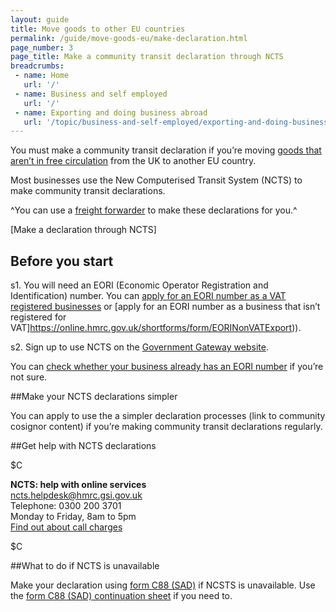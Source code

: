 ```yaml
---
layout: guide
title: Move goods to other EU countries
permalink: /guide/move-goods-eu/make-declaration.html
page_number: 3
page_title: Make a community transit declaration through NCTS
breadcrumbs:
 - name: Home
   url: '/'
 - name: Business and self employed
   url: '/'
 - name: Exporting and doing business abroad
   url: '/topic/business-and-self-employed/exporting-and-doing-business-abroad.html'   
---
```


You must make a community transit declaration if you’re moving [goods that aren’t in free circulation](/link) from the UK to another EU country.

Most businesses use the New Computerised Transit System (NCTS) to make community transit declarations.

^You can use a [freight forwarder](http://www.bifa.org/members) to make these declarations for you.^

[Make a declaration through NCTS]

## Before you start

s1. You will need an EORI (Economic Operator Registration and Identification) number. You can [apply for an EORI number as a VAT registered businesses](https://online.hmrc.gov.uk/shortforms/form/EORIVAT) or [apply for an EORI number as a business that isn’t registered for VAT]https://online.hmrc.gov.uk/shortforms/form/EORINonVATExport)).

s2. Sign up to use NCTS on the [Government Gateway website](http://www.gateway.gov.uk/).

You can [check whether your business already has an EORI number](http://ec.europa.eu/taxation_customs/dds2/eos/eori_validation.jsp?Lang=en) if you’re not sure.

##Make your NCTS declarations simpler

You can apply to use the a simpler declaration processes (link to community cosignor content) if you’re making community transit declarations regularly.

##Get help with NCTS declarations

$C 


**NCTS: help with online services**     
<ncts.helpdesk@hmrc.gsi.gov.uk>     
Telephone: 0300 200 3701   
Monday to Friday, 8am to 5pm     
[Find out about call charges](/call-charges)     


$C  


##What to do if NCTS is unavailable

Make your declaration using [form C88 (SAD)](/government/uploads/system/uploads/attachment_data/file/374245/c88_1-8_.pdf) if NCSTS is unavailable. Use the [form C88 (SAD) continuation sheet](https://www.gov.uk/government/uploads/system/uploads/attachment_data/file/374246/c88_1-8_-cont.pdf) if you need to.
